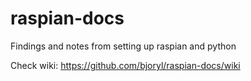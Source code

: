 # raspian-docs
Findings and notes from setting up raspian and python

Check wiki: https://github.com/bjoryl/raspian-docs/wiki
